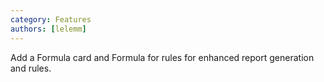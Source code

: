 ```yaml
---
category: Features
authors: [lelemm]
---
```


Add a Formula card and Formula for rules for enhanced report generation and rules.

